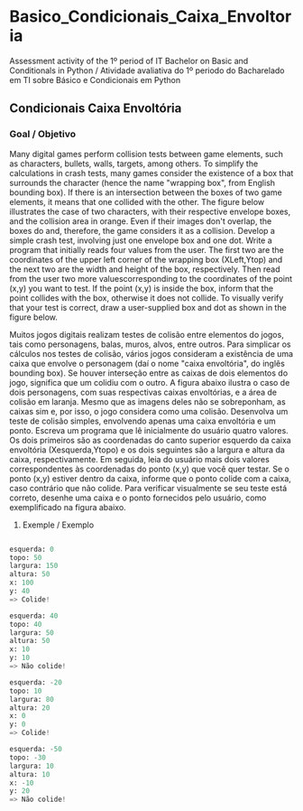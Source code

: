 # Basico_Condicionais_Caixa_Envoltoria
Assessment activity of the 1º period of IT Bachelor on Basic and Conditionals in Python / Atividade avaliativa do 1º periodo do Bacharelado em TI sobre Básico e Condicionais em Python

## Condicionais Caixa Envoltória

### Goal / Objetivo
Many digital games perform collision tests between game elements, such as characters, bullets, walls, targets, among others. To simplify the calculations in crash tests, many games consider the existence of a box that surrounds the character (hence the name "wrapping box", from English bounding box). If there is an intersection between the boxes of two game elements, it means that one collided with the other. The figure below illustrates the case of two characters, with their respective envelope boxes, and the collision area in orange. Even if their images don't overlap, the boxes do and, therefore, the game considers it as a collision.
Develop a simple crash test, involving just one envelope box and one dot. Write a program that initially reads four values ​​from the user. The first two are the coordinates of the upper left corner of the wrapping box (XLeft,Ytop) and the next two are the width and height of the box, respectively. Then read from the user two more values ​​corresponding to the coordinates of the point (x,y) you want to test.
If the point (x,y) is inside the box, inform that the point collides with the box, otherwise it does not collide. To visually verify that your test is correct, draw a user-supplied box and dot as shown in the figure below. 

Muitos jogos digitais realizam testes de colisão entre elementos do jogos, tais como personagens, balas, muros, alvos, entre outros. Para simplicar os cálculos nos testes de colisão, vários jogos consideram a existência de uma caixa que envolve o personagem (daí o nome "caixa envoltória", do inglês bounding box). Se houver interseção entre as caixas de dois elementos do jogo, significa que um colidiu com o outro. A figura abaixo ilustra o caso de dois personagens, com suas respectivas caixas envoltórias, e a área de colisão em laranja. Mesmo que as imagens deles não se sobreponham, as caixas sim e, por isso, o jogo considera como uma colisão.
Desenvolva um teste de colisão simples, envolvendo apenas uma caixa envoltória e um ponto. Escreva um programa que lê inicialmente do usuário quatro valores. Os dois primeiros são as coordenadas do canto superior esquerdo da caixa envoltória (Xesquerda,Ytopo) e os dois seguintes são a largura e altura da caixa, respectivamente. Em seguida, leia do usuário mais dois valores correspondentes às coordenadas do ponto (x,y) que você quer testar.
Se o ponto (x,y) estiver dentro da caixa, informe que o ponto colide com a caixa, caso contrário que não colide. Para verificar visualmente se seu teste está correto, desenhe uma caixa e o ponto fornecidos pelo usuário, como exemplificado na figura abaixo.
1. Exemple / Exemplo
```py

esquerda: 0
topo: 50
largura: 150
altura: 50
x: 100
y: 40
=> Colide!

esquerda: 40
topo: 40
largura: 50
altura: 50
x: 10
y: 10
=> Não colide!

esquerda: -20
topo: 10
largura: 80
altura: 20
x: 0
y: 0
=> Colide!

esquerda: -50
topo: -30
largura: 10
altura: 10
x: -10
y: 20
=> Não colide!
```
